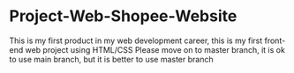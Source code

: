 # Project-Web-Shopee-Website
This is my first product in my web development career, this is my first front-end web project using HTML/CSS
Please move on to master branch, it is ok to use main branch, but it is better to use master branch
